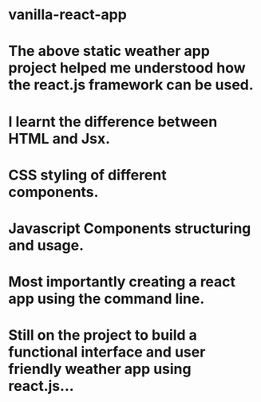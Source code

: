 # vanilla-react-app

# The above static weather app project helped me understood how the react.js framework can be used.

# I learnt the difference between HTML and Jsx.

# CSS styling of different components.

# Javascript Components structuring and usage.

# Most importantly creating a react app using the command line.

# Still on the project to build a functional interface and user friendly weather app using react.js...